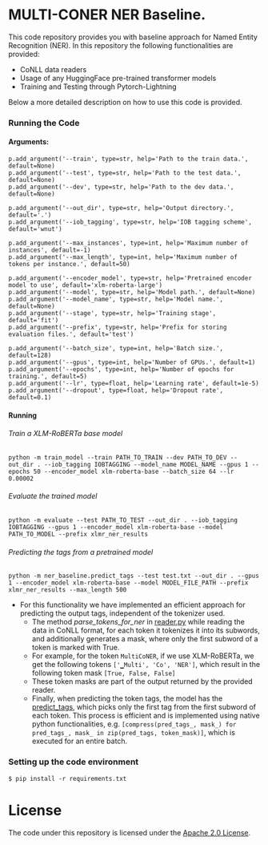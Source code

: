 # MULTI-CONER NER Baseline.

This code repository provides you with baseline approach for Named Entity Recognition (NER). In this repository the following functionalities are provided:

- CoNLL data readers
- Usage of any HuggingFace pre-trained transformer models
- Training and Testing through Pytorch-Lightning

Below a more detailed description on how to use this code is provided.

### Running the Code

#### Arguments:

```
p.add_argument('--train', type=str, help='Path to the train data.', default=None)
p.add_argument('--test', type=str, help='Path to the test data.', default=None)
p.add_argument('--dev', type=str, help='Path to the dev data.', default=None)

p.add_argument('--out_dir', type=str, help='Output directory.', default='.')
p.add_argument('--iob_tagging', type=str, help='IOB tagging scheme', default='wnut')

p.add_argument('--max_instances', type=int, help='Maximum number of instances', default=-1)
p.add_argument('--max_length', type=int, help='Maximum number of tokens per instance.', default=50)

p.add_argument('--encoder_model', type=str, help='Pretrained encoder model to use', default='xlm-roberta-large')
p.add_argument('--model', type=str, help='Model path.', default=None)
p.add_argument('--model_name', type=str, help='Model name.', default=None)
p.add_argument('--stage', type=str, help='Training stage', default='fit')
p.add_argument('--prefix', type=str, help='Prefix for storing evaluation files.', default='test')

p.add_argument('--batch_size', type=int, help='Batch size.', default=128)
p.add_argument('--gpus', type=int, help='Number of GPUs.', default=1)
p.add_argument('--epochs', type=int, help='Number of epochs for training.', default=5)
p.add_argument('--lr', type=float, help='Learning rate', default=1e-5)
p.add_argument('--dropout', type=float, help='Dropout rate', default=0.1)
```

#### Running

###### Train a XLM-RoBERTa base model

```
python -m train_model --train PATH_TO_TRAIN --dev PATH_TO_DEV --out_dir . --iob_tagging IOBTAGGING --model_name MODEL_NAME --gpus 1 --epochs 50 --encoder_model xlm-roberta-base --batch_size 64 --lr 0.00002
```

###### Evaluate the trained model

```
python -m evaluate --test PATH_TO_TEST --out_dir . --iob_tagging IOBTAGGING --gpus 1 --encoder_model xlm-roberta-base --model PATH_TO_MODEL --prefix xlmr_ner_results
```

###### Predicting the tags from a pretrained model

```
python -m ner_baseline.predict_tags --test test.txt --out_dir . --gpus 1 --encoder_model xlm-roberta-base --model MODEL_FILE_PATH --prefix xlmr_ner_results --max_length 500
```

- For this functionality we have implemented an efficient approach for predicting the output tags, independent of the tokenizer used.
  - The method _parse_tokens_for_ner_ in [reader.py](https://github.com/amzn/multiconer-baseline/blob/86a1c309f19f7664a75b63c8814e7d60009c09d5/utils/reader.py#L67) while reading the data in CoNLL format, for each token it tokenizes it into its subwords, and additionally generates a mask, where only the first subword of a token is marked with True.
  - For example, for the token `MultiCoNER`, if we use XLM-RoBERTa, we get the following tokens `['▁Multi', 'Co', 'NER']`, which result in the following token mask `[True, False, False]`
  - These token masks are part of the output returned by the provided reader.
  - Finally, when predicting the token tags, the model has the [predict_tags](https://github.com/amzn/multiconer-baseline/blob/86a1c309f19f7664a75b63c8814e7d60009c09d5/model/ner_model.py#L187), which picks only the first tag from the first subword of each token. This process is efficient and is implemented using native python functionalities, e.g. `[compress(pred_tags_, mask_) for pred_tags_, mask_ in zip(pred_tags, token_mask)]`, which is executed for an entire batch.

### Setting up the code environment

```
$ pip install -r requirements.txt
```

# License

The code under this repository is licensed under the [Apache 2.0 License](https://github.com/amzn/multiconer-baseline/blob/main/LICENSE).
